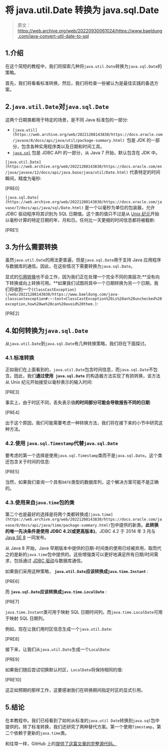 # 将 java.util.Date 转换为 java.sql.Date

> 原文：<https://web.archive.org/web/20220930061024/https://www.baeldung.com/java-convert-util-date-to-sql>

## 1.介绍

在这个简短的教程中，我们将探索几种将`java.util.Date`转换为`java.sql.Date`的策略。

首先，我们将看看标准转换，然后，我们将检查一些被认为是最佳实践的备选方案。

## 2.`java.util.Date`对`java.sql.Date`

这两个日期类都用于特定的场景，是不同 Java 标准包的一部分:

*   `[java.util](https://web.archive.org/web/20221208143830/https://docs.oracle.com/javase/8/docs/api/java/util/package-summary.html) `包是 JDK 的一部分，包含各种实用程序类以及日期和时间工具。
*   [`java.sql`](https://web.archive.org/web/20221208143830/https://docs.oracle.com/en/java/javase/12/docs/api/java.sql/java/sql/package-summary.html) 包是 JDBC API 的一部分，从 Java 7 开始，默认包含在 JDK 中。

`[java.util.Date](https://web.archive.org/web/20221208143830/https://docs.oracle.com/en/java/javase/12/docs/api/java.base/java/util/Date.html)` 代表特定的时间瞬间，精度为毫秒:

[PRE0]

`[java.sql.Date](https://web.archive.org/web/20221208143830/https://docs.oracle.com/javase/7/docs/api/java/sql/Date.html)` 是一个以毫秒为单位的包装器，允许 JDBC 驱动程序将其识别为 SQL 日期值。这个类的值只不过是从 [Unix 纪元](/web/20221208143830/https://www.baeldung.com/java-date-unix-timestamp)开始以毫秒计算的特定日期的年、月和日。任何比一天更细的时间信息都将被截断:

[PRE1]

## 3.为什么需要转换

虽然`java.util.Date`的用法更普遍，但是`java.sql.Date`用于支持 Java 应用程序与数据库的通信。因此，在这些情况下需要转换为`java.sql.Date`。

显式的[引用转换](/web/20221208143830/https://www.baeldung.com/java-type-casting)也不会工作，因为我们正在处理一个完全不同的类层次:**没有向下转换或向上转换可用。**如果我们试图将其中一个日期转换为另一个日期，我们将收到一个`[ClassCastException](/web/20221208143830/https://www.baeldung.com/java-classcastexception#:~:text=ClassCastException%20is%20an%20unchecked%20exception,how%20we%20can%20avoid%20them.)`:

[PRE2]

## 4.如何转换为`java.sql.Date`

从`java.util.Date`到`java.sql.Date`有几种转换策略，我们将在下面探讨。

### 4.1.标准转换

正如我们在上面看到的，`java.util.Date`包含时间信息，而`java.sql.Date`不包含。因此，我们**通过使用` java.sql.Date`** 的构造器方法实现了有损转换，该方法从 Unix 纪元开始接受以毫秒表示的输入时间:

[PRE3]

事实上，由于时区不同，丢失表示值**的时间部分可能会导致报告不同的日期**:

[PRE4]

出于这个原因，我们可能需要考虑一种转换方法，我们将在接下来的小节中研究这种方法。

### 4.2.使用 `java.sql.Timestamp`代替`java.sql.Date`

要考虑的第一个选择是使用`java.sql.Timestamp`类而不是`java.sql.Date`。这个类还包含关于时间的信息:

[PRE5]

当然，如果我们查询一个具有`DATE`类型的数据库列，这个解决方案可能不是正确的。

### 4.3.使用来自`java.time`包的类

第二个也是最好的选择是将两个类都转换成`[java.time](https://web.archive.org/web/20221208143830/https://docs.oracle.com/javase/8/docs/api/java/time/package-summary.html)`包中提供的新类。**此转换的唯一先决条件是使用 JDBC 4.2(或更高版本)**。JDBC 4.2 于 2014 年 3 月与 [Java SE 8](/web/20221208143830/https://www.baeldung.com/java-8-new-features) 一同发布。

从 Java 8 开始，Java 早期版本中提供的日期-时间类的使用已经被弃用，取而代之的是新的`java.time`包中提供的。这些增强类可以更好地满足所有日期/时间需求，包括通过 [JDBC 驱动](/web/20221208143830/https://www.baeldung.com/java-jdbc)与数据库通信。

如果我们采用这种策略， **`java.util.Date`应该转换成`java.time.Instant`** :

[PRE6]

而 **`java.sql.Date`应该转换成`java.time.LocalDate`** :

[PRE7]

`java.time.Instant`类可用于映射 SQL 日期时间列，而`java.time.LocalDate`可用于映射 SQL 日期列。

例如，现在让我们用时区信息生成一个`java.util.Date`:

[PRE8]

接下来，让我们从`java.util.Date`生成一个`LocalDate`:

[PRE9]

如果我们随后尝试切换默认时区，`LocalDate`将保持相同的值:

[PRE10]

这正如预期的那样工作，这要感谢我们在转换期间指定时区的显式引用。

## 5.结论

在本教程中。我们已经看到了如何从标准的`java.util Date`转换到`java.sql`包中提供的。除了标准转换，我们还研究了两种替代方案。第一个使用`Timestamp`，第二个依赖于更新的`java.time`类。

和往常一样，GitHub 上的[提供了这篇文章的完整源代码。](https://web.archive.org/web/20221208143830/https://github.com/eugenp/tutorials/tree/master/core-java-modules/core-java-date-operations-3)
